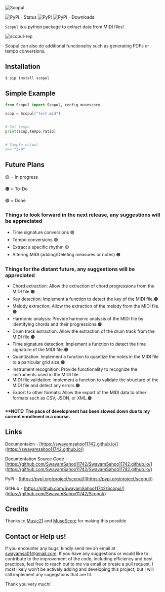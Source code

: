 ![Scopul](https://user-images.githubusercontent.com/117121187/219178220-f0db6cef-ab90-406f-acfc-e14b6ff8677d.jpg)

![PyPI - Status](https://img.shields.io/pypi/status/Scopul)
![PyPI](https://img.shields.io/pypi/v/scopul)
![PyPI - Downloads](https://img.shields.io/pypi/dm/scopul)

`Scopul` is a python package to extract data from MIDI files!

![scopul-rep](https://user-images.githubusercontent.com/117121187/219198671-72a73a16-b168-4b4c-abe5-e384c9624e3c.gif)

Scopul can also do additional functionality such as generating PDFs or tempo conversions.


## Installation
```cmd
$ pip install scopul
```

## Simple Example

```python
from Scopul import Scopul, config_musescore

scop = Scopul("test.mid")


# Get tempo
print(scop.tempo.ratio)


# Sample output
>>> "3/4"

```
## Future Plans
🟡 = In progress

🟠 = To-Do

🟢 = Done

### Things to look forward in the next release, any suggestions will be appreciated
- Time signature conversions 🟢
- Tempo conversions 🟢
- Extract a specific rhythm 🟡
- Altering MIDI (adding/Deleting measures or notes) 🟠

### Things for the distant future, any suggestions will be appreciated
- Chord extraction: Allow the extraction of chord progressions from the MIDI file.🟠
- Key detection: Implement a function to detect the key of the MIDI file.🟠
- Melody extraction: Allow the extraction of the melody from the MIDI file.🟠
- Harmonic analysis: Provide harmonic analysis of the MIDI file by identifying chords and their progressions.🟠
- Drum track extraction: Allow the extraction of the drum track from the MIDI file.🟠
- Time signature detection: Implement a function to detect the time signature of the MIDI file.🟠
- Quantization: Implement a function to quantize the notes in the MIDI file to a particular grid size.🟠
- Instrument recognition: Provide functionality to recognize the instruments used in the MIDI file.
- MIDI file validation: Implement a function to validate the structure of the MIDI file and detect any errors.🟠
- Export to other formats: Allow the export of the MIDI data to other formats such as CSV, JSON, or XML.🟠

#### **NOTE: The pace of development has been slowed down due to my current enrollment in a course. 
## Links
Documentaion - [https://swayamsahoo11742.github.io/](https://swayamsahoo11742.github.io/)

Documentation Source Code - [https://github.com/SwayamSahoo11742/SwayamSahoo11742.github.io/](https://github.com/SwayamSahoo11742/SwayamSahoo11742.github.io/)

PyPi - [https://pypi.org/project/scopul/](https://pypi.org/project/scopul/)

GitHub - [https://github.com/SwayamSahoo11742/Scopul/](https://github.com/SwayamSahoo11742/Scopul/)

## Credits
Thanks to [Music21](https://web.mit.edu/music21/doc/) and [MuseScore](https://musescore.org/en/download) for making this possible

## Contact or Help us!
If you encounter any bugs, kindly send me an email at swayamsa01@gmail.com. If you have any suggestions or would like to contribute to the improvement of the code, including efficiency and best practices, feel free to reach out to me via email or create a pull request. I most likely won’t be actively adding and developing this project, but I will still implement any sugegstions that are fit.

Thank you very much!
